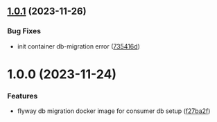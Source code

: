 ## [1.0.1](https://github.com/csye7125-fall2023-group05/consumer-db/compare/v1.0.0...v1.0.1) (2023-11-26)


### Bug Fixes

* init container db-migration error ([735416d](https://github.com/csye7125-fall2023-group05/consumer-db/commit/735416d58fb73be1a302ee9a2cc9238732d62b79))

# 1.0.0 (2023-11-24)


### Features

* flyway db migration docker image for consumer db setup ([f27ba2f](https://github.com/csye7125-fall2023-group05/consumer-db/commit/f27ba2fb26549cb0305b131d9df425b356f746bc))
